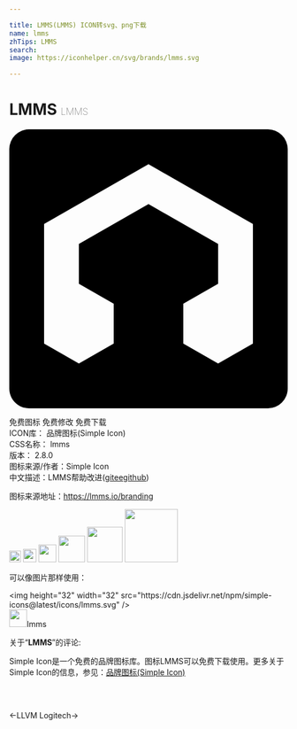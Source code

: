 ```yaml
---

title: LMMS(LMMS) ICON转svg、png下载
name: lmms
zhTips: LMMS
search: 
image: https://iconhelper.cn/svg/brands/lmms.svg

---
```


# LMMS  <small style="font-size: 60%;font-weight: 100">LMMS</small>

<div id="svg" class="svg-wrap">
<svg role="img" xmlns="http://www.w3.org/2000/svg" viewBox="0 0 24 24"><title>LMMS icon</title><path d="M1.714 0A1.71 1.71 0 000 1.714v20.572C0 23.236.765 24 1.714 24h20.572A1.71 1.71 0 0024 22.286V1.714A1.71 1.71 0 0022.286 0zM12 3l9 5.143v10.286l-3 1.714-3-1.714V15l3-1.714V9.857L12 6.43 6 9.857v3.429L9 15v3.429l-3 1.714-3-1.714V8.143Z"/></svg>
</div>
<detail full-name='lmms'></detail>

<div class="detail-page">
<p>
<span><span class="badge-success badge">免费图标</span> <span class="badge-success badge">免费修改</span>  <span class="badge-success badge">免费下载</span> </span>
<br/>
<span>
ICON库：
<span class="badge-secondary badge">品牌图标(Simple Icon)</span> 
</span>
<br/>
<span>
CSS名称：
<span class="badge-secondary badge">lmms</span> 
</span>

<br/>
<span>
版本：
<span class="badge-secondary badge">2.8.0</span> 
</span>
<br/>
<span>图标来源/作者：<span class="badge-light badge">Simple Icon</span></span> 
<br/>
<span class="zh-detail">中文描述：<span class="badge-primary badge">LMMS</span><span class="help-link"><span>帮助改进</span>(<a href="https://gitee.com/liuwave/icon-helper/edit/master/json/brands/lmms.json" target="_blank" rel="noopener noreferrer">gitee</a><a href="https://github.com/liuwave/icon-helper/edit/master/json/brands/lmms.json" target="_blank" rel="noopener noreferrer">github</a></span>)</span><br/>
</p>
</div><div class="description description alert alert-light"><p>图标来源地址：<a href="https://lmms.io/branding" target="_blank" rel="noopener noreferrer">https://lmms.io/branding</a></p></div>
<div class="alert alert-dark">
<img height="21" width="21" src="https://cdn.jsdelivr.net/npm/simple-icons@latest/icons/lmms.svg" />
<img height="24" width="24" src="https://cdn.jsdelivr.net/npm/simple-icons@latest/icons/lmms.svg" />
<img height="32" width="32" src="https://cdn.jsdelivr.net/npm/simple-icons@latest/icons/lmms.svg" />
<img height="48" width="48" src="https://cdn.jsdelivr.net/npm/simple-icons@latest/icons/lmms.svg" />
<img height="64" width="64" src="https://cdn.jsdelivr.net/npm/simple-icons@latest/icons/lmms.svg" />
<img height="96" width="96" src="https://cdn.jsdelivr.net/npm/simple-icons@latest/icons/lmms.svg" />

</div>
<div>
  <p>可以像图片那样使用：    
  </p>
  <div class="alert alert-primary" style="font-size: 14px">
    &lt;img height="32" width="32" src="https://cdn.jsdelivr.net/npm/simple-icons@latest/icons/lmms.svg" /&gt;
    <copy-btn content='<img height="32" width="32" src="https://cdn.jsdelivr.net/npm/simple-icons@latest/icons/lmms.svg" />'></copy-btn>
  </div>
  <div class="alert alert-secondary">
    <img height="32" width="32" src="https://cdn.jsdelivr.net/npm/simple-icons@latest/icons/lmms.svg" />lmms
    <copy-btn content="lmms" btn-title="复制图标名称"></copy-btn>
  </div>
</div>
<div class="icon-detail__container">
<p>关于“<b>LMMS</b>”的评论:</p>
</div>
<Vssue title="关于“LMMS”的评论" />
<div><p>Simple Icon是一个免费的品牌图标库。图标LMMS可以免费下载使用。更多关于  Simple Icon的信息，参见：<a target="_blank" href="https://iconhelper.cn/brands.html">品牌图标(Simple Icon)</a>
</p></div>


<div style="padding:2rem 0 " class="page-nav"><p class="inner"><span class="prev">←<router-link to="/icon/llvm.html">LLVM</router-link></span> <span class="next"><router-link to="/icon/logitech.html">Logitech</router-link>→</span></p></div>
